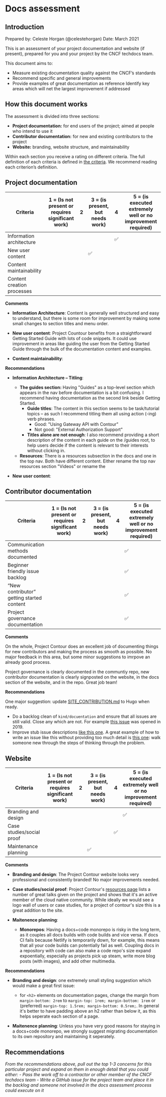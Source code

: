 # Docs assessment

## Introduction

Prepared by: Celeste Horgan (@celestehorgan)
Date: March 2021

This is an assessment of your project documentation and website (if present), prepared for you and your project by the CNCF techdocs team.

This document aims to:

- Measure existing documentation quality against the CNCF’s standards
- Recommend specific and general improvements
- Provide examples of great documentation as reference 
Identify key areas which will net the largest improvement if addressed 

## How this document works

The assessment is divided into three sections: 

- **Project documentation:** for end users of the project; aimed at people who intend to use it
- **Contributor documentation:** for new and existing contributors to the project
- **Website:** branding, website structure, and maintainability

Within each section you receive a rating on different criteria. The full definition of each criteria is defined in [the criteria](criteria.md). We recommend reading each criterion’s definition.

## Project documentation 


| Criteria | 1 = (Is not present or requires significant work) | 2 | 3 = (is present, but needs work) | 4 | 5 = (is executed extremely well or no improvement required) |
| ---                       | --- | --- | --- | --- | --- |
| Information architecture  |     |     |     | ✅   |     |
| New user content          |     |     |  ✅  |     |     |
| Content maintainability   |     |     |    |     |     |
| Content creation processes |     |     |     |    |     |

**Comments**

- **Information Architecture**: Content is generally well structured and easy to understand, but there is some room for improvement by making some small changes to section titles and  menu order.

- **New user content**: Project Countour benefits from a straightforward Getting Started Guide with lots of code snippets. It could use improvement in areas like guiding the user from the Getting Started Guide through the bulk of the documentation content and examples. 

- **Content maintainability**:

**Recommendations**

- **Information Architecture – Titling**: 
    - **The guides section:** Having "Guides" as a top-level section which appears in the nav before documentation is a bit confusing. I recommend having documentation as the second link beside Getting Started. 
        - **Guide titles**: The content in this section seems to be task/tutorial topics – as such I recommend titling them all using action (-ing) verb phrases. 
            - Good: "Using Gateway API with Contour"
            - Not good: "External Authorization Support"
        - **Titles alone are not enough**: I also recommend providing a short description of the content in each guide on the /guides root, to help users decide if the content is relevant to their interests without clicking in.
    - **Resources**: There is a resources subsection in the docs and one in the top nav. Both have different content. Either rename the top nav resources section "Videos" or rename the 

- **New user content**:


## Contributor documentation 


| Criteria | 1 = (Is not present or requires significant work) | 2 | 3 = (is present, but needs work) | 4 | 5 = (is executed extremely well or no improvement required) |
| ---                       | --- | --- | --- | --- | --- |
| Communication methods documented  |     |     |     |     |  ✅   |
| Beginner friendly issue backlog         |     |     |     |     |   ✅  |
| “New contributor” getting started content  |     |     |     |     |  ✅   |
| Project governance documentation |     |     |     |     |   ✅  |

**Comments**

On the whole, Project Contour does an excellent job of documenting things for new contributors and making the process as smooth as possible. No major feedback in this area, but some minor suggestions to imrpove an already good process.

Project governance is clearly documented in the communtiy repo, new contributor documentation is clearly signposted on the website, in the docs section of the website, and in the repo. Great job team!

**Recommendations**

One major suggestion: update [SITE_CONTRIBUTION.md](https://github.com/projectcontour/contour/blob/main/SITE_CONTRIBUTION.md) to Hugo when ready.

- Do a backlog clean of `kind/docuentation` and ensure that all issues are still valid. Close any which are not. For example [this issue](https://github.com/projectcontour/contour/issues/2053) was opened in 2019.
- Improve stub issue descriptions [like this one](https://github.com/projectcontour/contour/issues/2183). A great example of how to write an issue like this without providing too much detail is [this one](https://github.com/kubernetes/website/issues/13864): walk someone new through the steps of thinking through the problem.


## Website


| Criteria | 1 = (Is not present or requires significant work) | 2 | 3 = (is present, but needs work) | 4 | 5 = (is executed extremely well or no improvement required) |
| ---                       | --- | --- | --- | --- | --- |
| Branding and design  |     |     |     |     |   ✅  |
| Case studies/social proof |     |     |     |  ✅  |     |
| Maintenance planning |     |     |   ✅  |     |     |

**Comments**

- **Branding and design**: The Project Contour website looks very professional and consistently branded! No major improvements needed.

- **Case studies/social proof**: Project Contour's [resources page](https://projectcontour.io/resources/) lists a number of great talks given on the project and shows that it's an active member of the cloud native community. While ideally we would see a logo wall of users or case studies, for a project of contour's size this is a great addition to the site.

- **Maitenence planning**: 
    - **Monorepos**: Having a docs+code monorepo is risky in the long term, as it couples all docs builds with code builds and vice versa. If docs CI fails because Netlify is temporarily down, for example, this means that all your code builds can potentially fail as well. Coupling docs in a repository with code can also make a code repo's size expand expoentially, especially as projects pick up steam, write more blog posts (with images), and add other multimedia.

**Recommendations**

- **Branding and design**: one extremely small styling suggestion which would make a great first issue:
    - for `<h2>` elements on documentation pages, change the margin from `margin-bottom: 2rem` to `margin-top: 1rem; margin-bottom: 1rem` or (preferred) `margin-top: 1.5rem; margin-bottom: 0.5rem;`. In general it's better to have padding above an h2 rather than below it, as this helps seperate each section of a page.

- **Maitenence planning**: Unless you have very good reasons for staying in a docs+code monorepo, we strongly suggest migrating documentation to its own repository and maintaining it seperately.


## Recommendations

_From the recommendations above, pull out the top 1-3 concerns for this particular project and expand on them in enough detail that you could either:_
    - _Pass the work off to a contractor or other member of the CNCF techdocs team_
    - _Write a GitHub issue for the project team and place it in the backlog and someone not involved in the docs assessment process could execute on it_




